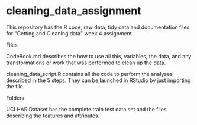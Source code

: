# cleaning_data_assignment
This repository has the R code, raw data, tidy data and documentation files for "Getting and Cleaning data" week 4 assignment.

Files

CodeBook.md describes the how to use all this, variables, the data, and any transformations or work that was performed to clean up the data.

cleaning_data_script.R contains all the code to perform the analyses described in the 5 steps. They can be launched in RStudio by just importing the file.

Folders

UCI HAR Dataset has the complete train test data set and the files describing the features and attributes.